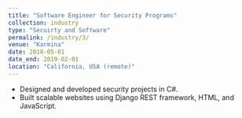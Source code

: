 ```yaml
---
title: "Software Engineer for Security Programs"
collection: industry
type: "Secuirty and Software"
permalink: /industry/3/
venue: "Karmina"
date: 2018-05-01
date_end: 2019-02-01
location: "California, USA (remote)"
---
```

- Designed and developed security projects in C#.
- Built scalable websites using Django REST framework, HTML, and JavaScript.
